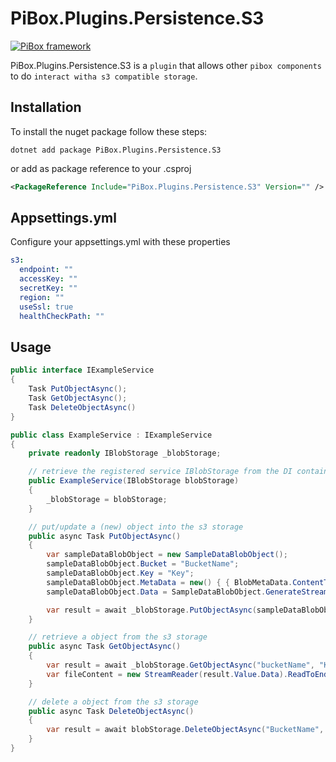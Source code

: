 # PiBox.Plugins.Persistence.S3

[![PiBox framework](https://img.shields.io/badge/powered_by-PiBox-%23000?style=flat-square)](https://github.com/sia-digital/pibox/tree/main#readme)

PiBox.Plugins.Persistence.S3 is a `plugin` that allows other `pibox components` to do `interact witha s3 compatible storage`.

## Installation

To install the nuget package follow these steps:

```shell
dotnet add package PiBox.Plugins.Persistence.S3
```
or add as package reference to your .csproj

```xml
<PackageReference Include="PiBox.Plugins.Persistence.S3" Version="" />
```

## Appsettings.yml

Configure your appsettings.yml with these properties

```yaml
s3:
  endpoint: ""
  accessKey: ""
  secretKey: ""
  region: ""
  useSsl: true
  healthCheckPath: ""
```

## Usage

```csharp
public interface IExampleService
{
    Task PutObjectAsync();
    Task GetObjectAsync();
    Task DeleteObjectAsync()
}

public class ExampleService : IExampleService
{
    private readonly IBlobStorage _blobStorage;

    // retrieve the registered service IBlobStorage from the DI container via depentency injection
    public ExampleService(IBlobStorage blobStorage)
    {
        _blobStorage = blobStorage;
    }

    // put/update a (new) object into the s3 storage
    public async Task PutObjectAsync()
    {
        var sampleDataBlobObject = new SampleDataBlobObject();
        sampleDataBlobObject.Bucket = "BucketName";
        sampleDataBlobObject.Key = "Key";
        sampleDataBlobObject.MetaData = new() { { BlobMetaData.ContentType, "application/pdf" } };
        sampleDataBlobObject.Data = SampleDataBlobObject.GenerateStreamFromString("my-fancy-file-content");

        var result = await _blobStorage.PutObjectAsync(sampleDataBlobObject);
    }

    // retrieve a object from the s3 storage
    public async Task GetObjectAsync()
    {
        var result = await _blobStorage.GetObjectAsync("bucketName", "Key", CancellationToken.None);
        var fileContent = new StreamReader(result.Value.Data).ReadToEnd();
    }

    // delete a object from the s3 storage
    public async Task DeleteObjectAsync()
    {
        var result = await blobStorage.DeleteObjectAsync("BucketName", "Key", CancellationToken.None);
    }
}
```
